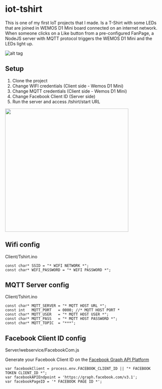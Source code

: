 # iot-tshirt
This is one of my first IoT projects that I made. Is a T-Shirt with some LEDs that are joined in WEMOS D1 Mini board connected on an internet network. When someone clicks on a Like button from a pre-configured FanPage, a NodeJS server with MQTT protocol triggers the WEMOS D1 Mini and the LEDs light up. 

![alt tag](https://i.imgur.com/IwlVf1cl.jpg)

## Setup
1. Clone the project
2. Change WIFI credentials (Client side - Wemos D1 Mini)
3. Change MQTT credentials (Client side - Wemos D1 Mini)
4. Change Facebook Client ID (Server side)
5. Run the server and access /tshirt/start URL

<img width="400" style="text-align:center" src="https://www.embarcados.com.br/wp-content/uploads/2018/12/image2-3.png">
                    
## Wifi config 
Client/Tshirt.ino
```
const char* SSID = "* WIFI NETWORK *";
const char* WIFI_PASSWORD = "* WIFI PASSWORD *";
```

## MQTT Server config
Client/Tshirt.ino
```
const char* MQTT_SERVER = "* MQTT HOST URL *";
const int   MQTT_PORT   = 0000; //* MQTT HOST PORT *
const char* MQTT_USER   = "* MQTT HOST USER *";
const char* MQTT_PASS   = "* MQTT HOST PASSWORD *";
const char* MQTT_TOPIC  = "***";
```

## Facebook Client ID config
Server/webservice/FacebookCom.js

Generate your Facebook Client ID on the [Facebook Graph API Platform](https://developers.facebook.com/tools/explorer/)

```
var facebookClient = process.env.FACEBOOK_CLIENT_ID || "* FACEBOOK TOKEN CLIENT_ID *";  
var facebookAPIEndpoint = 'https://graph.facebook.com/v3.1';
var facebookPageID = '* FACEBOOK PAGE ID *';
```
